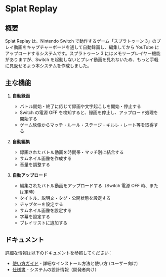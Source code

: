 # Splat Replay

## 概要

Splat Replay は、Nintendo Switch で動作するゲーム「スプラトゥーン 3」のプレイ動画をキャプチャーボードを通して自動録画し、編集してから YouTube にアップロードするシステムです。スプラトゥーン 3 にはメモリープレイヤー機能がありますが、Switch を起動しないとプレイ動画を見れないため、もっと手軽に見返せるよう本システムを作成しました。

## 主な機能

1. **自動録画**

   - バトル開始・終了に応じて録画や文字起こしを開始・停止する
   - Switch の電源 OFF を検知すると、録画を停止し、アップロード処理を開始する
   - ゲーム映像からマッチ・ルール・ステージ・キルレ・レート等を取得する

2. **自動編集**

   - 録画されたバトル動画を時間帯・マッチ別に結合する
   - サムネイル画像を作成する
   - 音量を調整する

3. **自動アップロード**
   - 編集されたバトル動画をアップロードする（Switch 電源 OFF 時、または定時）
   - タイトル、説明文・タグ・公開状態を設定する
   - チャプターを設定する
   - サムネイル画像を設定する
   - 字幕を設定する
   - プレイリストに追加する

## ドキュメント

詳細な情報は以下のドキュメントを参照してください：

- [使い方ガイド](docs/usage.md) - 詳細なインストール方法と使い方 (ユーザー向け)
- [仕様書](docs/specification.md) - システムの設計情報（開発者向け）
